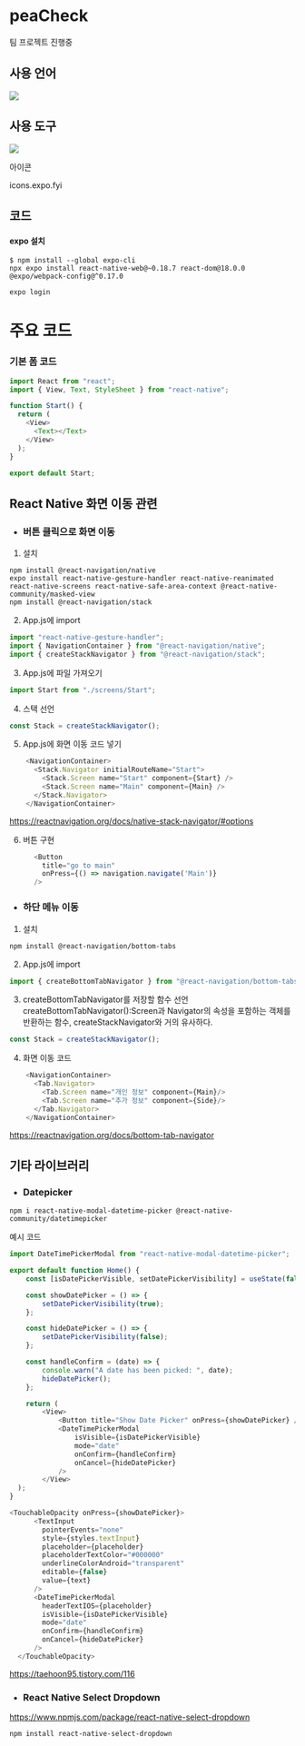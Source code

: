 # peaCheck

팀 프로젝트 진행중


## 사용 언어

<img src="https://img.shields.io/badge/ReactNative-61DAFB?style=flat-square&logo=React&logoColor=white"/></a>




## 사용 도구
<p>
  <img src="https://img.shields.io/badge/Visual Studio Code-007ACC?style=flat-square&logo=Visual Studio Code&logoColor=white"/></a>
</p>

아이콘

icons.expo.fyi

## 코드

#### expo 설치
```
$ npm install --global expo-cli
npx expo install react-native-web@~0.18.7 react-dom@18.0.0 @expo/webpack-config@^0.17.0
```
```
expo login
```

# 주요 코드

### 기본 폼 코드
```javascript
import React from "react";
import { View, Text, StyleSheet } from "react-native";

function Start() {
  return (
    <View>
      <Text></Text>
    </View>
  );
}

export default Start;
```

## React Native 화면 이동 관련
+ ### 버튼 클릭으로 화면 이동
1. 설치
```
npm install @react-navigation/native
expo install react-native-gesture-handler react-native-reanimated react-native-screens react-native-safe-area-context @react-native-community/masked-view
npm install @react-navigation/stack
```
2. App.js에 import
```javascript
import "react-native-gesture-handler";
import { NavigationContainer } from "@react-navigation/native";
import { createStackNavigator } from "@react-navigation/stack";
```
3. App.js에 파일 가져오기
```javascript
import Start from "./screens/Start";
```
4. 스택 선언
```javascript
const Stack = createStackNavigator();
```
5. App.js에 화면 이동 코드 넣기
```javascript
    <NavigationContainer>
      <Stack.Navigator initialRouteName="Start">
        <Stack.Screen name="Start" component={Start} />
        <Stack.Screen name="Main" component={Main} />
      </Stack.Navigator>
    </NavigationContainer>
```
https://reactnavigation.org/docs/native-stack-navigator/#options

6. 버튼 구현
```javascript
      <Button 
        title="go to main" 
        onPress={() => navigation.navigate('Main')}
      />
```
+ ### 하단 메뉴 이동
1. 설치
```
npm install @react-navigation/bottom-tabs
```
2. App.js에 import
```javascript
import { createBottomTabNavigator } from "@react-navigation/bottom-tabs";
```

3. createBottomTabNavigator를 저장할 함수 선언
createBottomTabNavigator():Screen과 Navigator의 속성을 포함하는 객체를 반환하는 함수, createStackNavigator와 거의 유사하다.
```javascript
const Stack = createStackNavigator();
```
4. 화면 이동 코드
```javascript
    <NavigationContainer>
      <Tab.Navigator>
        <Tab.Screen name="개인 정보" component={Main}/>
        <Tab.Screen name="추가 정보" component={Side}/>
      </Tab.Navigator>
    </NavigationContainer>
```
https://reactnavigation.org/docs/bottom-tab-navigator

## 기타 라이브러리

+ ### Datepicker

```
npm i react-native-modal-datetime-picker @react-native-community/datetimepicker
```

예시 코드

```javascript
import DateTimePickerModal from "react-native-modal-datetime-picker";

export default function Home() {
    const [isDatePickerVisible, setDatePickerVisibility] = useState(false);

    const showDatePicker = () => {
        setDatePickerVisibility(true);
    };

    const hideDatePicker = () => {
        setDatePickerVisibility(false);
    };

    const handleConfirm = (date) => {
        console.warn("A date has been picked: ", date);
        hideDatePicker();
    };

    return (
        <View>
            <Button title="Show Date Picker" onPress={showDatePicker} />
            <DateTimePickerModal
                isVisible={isDatePickerVisible}
                mode="date"
                onConfirm={handleConfirm}
                onCancel={hideDatePicker}
            />
        </View>
  );
}
```
```javascript
<TouchableOpacity onPress={showDatePicker}>
      <TextInput
        pointerEvents="none"
        style={styles.textInput}
        placeholder={placeholder}
        placeholderTextColor="#000000"
        underlineColorAndroid="transparent"
        editable={false}
        value={text}
      />
      <DateTimePickerModal
        headerTextIOS={placeholder}
        isVisible={isDatePickerVisible}
        mode="date"
        onConfirm={handleConfirm}
        onCancel={hideDatePicker}
      />
  </TouchableOpacity>	
  ```
  
  https://taehoon95.tistory.com/116
  
  + ### React Native Select Dropdown

https://www.npmjs.com/package/react-native-select-dropdown

```
npm install react-native-select-dropdown
```

